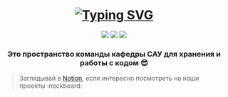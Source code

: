 <h1 align = "center">
<a href="https://git.io/typing-svg"><img src="https://readme-typing-svg.herokuapp.com?font=Fira+Code&size=60&duration=2000&pause=1000&color=0CE82B&background=14181e&center=true&vCenter=true&multiline=true&width=1200&height=125&lines=Привет!+Hello!+Welcome!😉;" alt="Typing SVG"/></a>
</h1>


<div align="center">

  <a href="https://www.youtube.com/channel/UCuQICBD96AX14hRUD69Epgw"><img src="https://img.shields.io/badge/YouTube-FF0000?style=for-the-badge&logo=youtube&logoColor=white"></a>
  <a href="https://www.instagram.com/leti_sau_dep/"><img src="https://img.shields.io/badge/Instagram-E4405F?style=for-the-badge&logo=instagram&logoColor=white"></a>
  <a href="https://lavish-podium-945.notion.site/7b3f9c688b7f4500b4b11160d38d2e45"><img src="https://img.shields.io/badge/Notion-000000?style=for-the-badge&logo=notion&logoColor=white"></a>

</div>

<h3 align=center>Это пространство команды кафедры САУ для хранения и работы с кодом 😎</h3>

> Заглядывай в [Notion](https://lavish-podium-945.notion.site/7b3f9c688b7f4500b4b11160d38d2e45), если интересно посмотреть на наши проекты :neckbeard:
